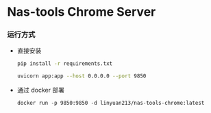 # Nas-tools Chrome Server

### 运行方式

  - 直接安装

    ```sh
    pip install -r requirements.txt

    uvicorn app:app --host 0.0.0.0 --port 9850
    ```

  - 通过 docker 部署

    ```
    docker run -p 9850:9850 -d linyuan213/nas-tools-chrome:latest
    ```

